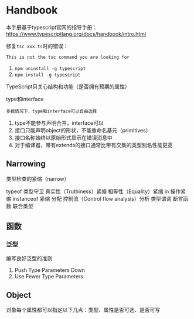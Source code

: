# Handbook

本手册基于typescript官网的指导手册：https://www.typescriptlang.org/docs/handbook/intro.html

修复`tsc xxx.ts`时的错误：
```
This is not the tsc command you are looking for
```

1. `npm uninstall -g typescript`
2. `npm install -g typescript`


TypeScript只关心结构和功能（是否拥有预期的属性）

type和interface
```
多数情况下，type和interface可以自由选择
```

1. type不能参与声明合并，interface可以
2. 接口只能声明object的形状，不能重命名基元（primitives）
3. 接口名称始终以原始形式显示在错误消息中
4. 对于编译器，带有extends的接口通常比带有交集的类型别名性能更高

## Narrowing
类型检查的紧缩（narrow）

typeof 类型守卫
真实性（Truthiness）紧缩
相等性（Equality）紧缩
in 操作紧缩
instanceof 紧缩
分配
控制流（Control flow analysis）分析
类型谓词
断言函数
联合类型

## 函数

### 泛型

编写良好泛型的准则

1. Push Type Parameters Down
2. Use Fewer Type Parameters

## Object

对象每个属性都可以指定以下几点：类型、属性是否可选、是否可写

